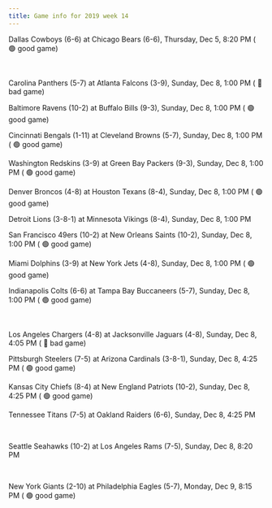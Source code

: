 ```yaml
---
title: Game info for 2019 week 14
---
```

Dallas Cowboys (6-6) at Chicago Bears (6-6), Thursday, Dec 5, 8:20 PM (	:green_circle: good game)


<br/>

Carolina Panthers (5-7) at Atlanta Falcons (3-9), Sunday, Dec 8, 1:00 PM (	:red_circle: bad game)

Baltimore Ravens (10-2) at Buffalo Bills (9-3), Sunday, Dec 8, 1:00 PM (	:green_circle: good game)

Cincinnati Bengals (1-11) at Cleveland Browns (5-7), Sunday, Dec 8, 1:00 PM (	:green_circle: good game)

Washington Redskins (3-9) at Green Bay Packers (9-3), Sunday, Dec 8, 1:00 PM (	:green_circle: good game)

Denver Broncos (4-8) at Houston Texans (8-4), Sunday, Dec 8, 1:00 PM (	:green_circle: good game)

Detroit Lions (3-8-1) at Minnesota Vikings (8-4), Sunday, Dec 8, 1:00 PM

San Francisco 49ers (10-2) at New Orleans Saints (10-2), Sunday, Dec 8, 1:00 PM (	:green_circle: good game)

Miami Dolphins (3-9) at New York Jets (4-8), Sunday, Dec 8, 1:00 PM (	:green_circle: good game)

Indianapolis Colts (6-6) at Tampa Bay Buccaneers (5-7), Sunday, Dec 8, 1:00 PM (	:green_circle: good game)


<br/>

Los Angeles Chargers (4-8) at Jacksonville Jaguars (4-8), Sunday, Dec 8, 4:05 PM (	:red_circle: bad game)

Pittsburgh Steelers (7-5) at Arizona Cardinals (3-8-1), Sunday, Dec 8, 4:25 PM (	:green_circle: good game)

Kansas City Chiefs (8-4) at New England Patriots (10-2), Sunday, Dec 8, 4:25 PM (	:green_circle: good game)

Tennessee Titans (7-5) at Oakland Raiders (6-6), Sunday, Dec 8, 4:25 PM


<br/>

Seattle Seahawks (10-2) at Los Angeles Rams (7-5), Sunday, Dec 8, 8:20 PM


<br/>

New York Giants (2-10) at Philadelphia Eagles (5-7), Monday, Dec 9, 8:15 PM (	:green_circle: good game)

